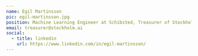```yaml
---
name: Egil Martinsson
pic: egil-martinsson.jpg
position: Machine Learning Engineer at Schibsted, Treasurer of Stockholm AI
email: treasurer@stockholm.ai
social:
  - title: linkedin
    url: https://www.linkedin.com/in/egil-martinsson/
---
```

